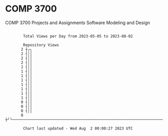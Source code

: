 # COMP 3700
COMP 3700 Projects and Assignments
Software Modeling and Design

```

        Total Views per Day from 2023-05-05 to 2023-08-02

        Repository Views
       2 ┼╭╮
       2 ┤││
       2 ┤││
       2 ┤││
       1 ┤││
       1 ┤││
       1 ┤││
       1 ┤││
       1 ┤││
       1 ┤││
       1 ┤││
       1 ┤││
       0 ┤││
       0 ┤││
       0 ┤││
       0 ┼╯╰───────────────────────────────────────────────────────────────────────────────────────

        Chart last updated - Wed Aug  2 00:00:27 2023 UTC
        
```
